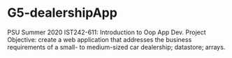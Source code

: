 # G5-dealershipApp
PSU Summer 2020 IST242-611: Introduction to Oop App Dev. Project Objective: create a web application 
that addresses the business requirements of a small- to medium-sized car dealership; datastore; arrays.

